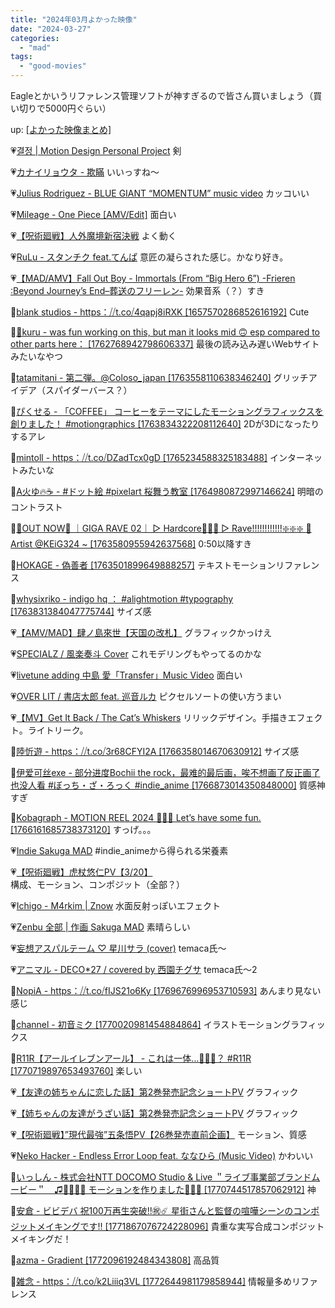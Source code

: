 ```yaml
---
title: "2024年03月よかった映像"
date: "2024-03-27"
categories: 
  - "mad"
tags: 
  - "good-movies"
---
```


Eagleとかいうリファレンス管理ソフトが神すぎるので皆さん買いましょう（買い切りで5000円ぐらい）

<!--more-->

up: [\[よかった映像まとめ\]](/blog/2023-07-21-good-movies)

💗[결정 | Motion Design Personal Project](https://youtu.be/vG3NRNL77mI) 剣

💗[カナイリョウタ - 欺瞞](https://youtu.be/ucND4ggP9nI) いいっすね〜

💗[Julius Rodriguez - BLUE GIANT “MOMENTUM” music video](https://youtu.be/SXpUvhnT0ao) カッコいい

💗[Mileage - One Piece \[AMV/Edit\]](https://youtu.be/tsaWeJpnn6c) 面白い

💗[【呪術廻戦】人外魔境新宿決戦](https://youtu.be/Orw3hagXGH4) よく動く

💗[RuLu - スタンチク feat.てんぱ](https://youtu.be/3UaovLBr2tw) 意匠の凝らされた感じ。かなり好き。

💗[【MAD/AMV】Fall Out Boy - Immortals (From &ldquo;Big Hero 6&rdquo;) -Frieren :Beyond Journey&rsquo;s End&ndash;葬送のフリーレン-](https://youtu.be/DlKgwDA6bQE) 効果音系（？）すき

💙[blank studios - https：⧸⧸t.co⧸4qapj8iRXK \[1657570286852616192\]](https://twitter.com/i/status/1657570302929272832) Cute

💙[💎kuru - was fun working on this, but man it looks mid 🙃 esp compared to other parts here： \[1762768942798606337\]](https://twitter.com/i/status/1762780934393286985) 最後の読み込み遅いWebサイトみたいなやつ

💙[tatamitani - 第二弾。@Coloso\_japan \[1763558110638346240\]](https://twitter.com/i/status/1763558576256389225) グリッチアイデア（スパイダーバース？）

💙[ぴくせる - 「COFFEE」 コーヒーをテーマにしたモーショングラフィックスを創りました！ #motiongraphics \[1763834322208112640\]](https://twitter.com/i/status/1763866847328575864) 2Dが3Dになったりするアレ

💙[mintoll - https：⧸⧸t.co⧸DZadTcx0gD \[1765234588325183488\]](https://twitter.com/i/status/1765234796417147021) インターネットみたいな

💙[A火ゆ🔥☕ - #ドット絵 #pixelart 桜舞う教室 \[1764980872997146624\]](https://twitter.com/i/status/1764980887912108364) 明暗のコントラスト

💙[🐊OUT NOW🐊 ｜GIGA RAVE 02｜ ▷ Hardcore🐲🐲🐲 ▷ Rave!!!!!!!!!!!!❇️❇️❇️ 🔋Artist @KEiG324 ~ \[1763580955942637568\]](https://twitter.com/i/status/1763581765317489076) 0:50以降すき

💙[HOKAGE - 偽善者 \[1763501899649888257\]](https://twitter.com/i/status/1763502300935729564) テキストモーションリファレンス

💙[whysixriko - indigo hq ： #alightmotion #typography \[1763831384047775744\]](https://twitter.com/i/status/1763831519821656365) サイズ感

💗[【AMV/MAD】肆ノ島來世【天国の改札】](https://youtu.be/G4ivCSTVbTo) グラフィックかっけえ

💗[SPECIALZ / 風楽奏斗 Cover](https://youtu.be/OqBqlpfHggA) これモデリングもやってるのかな

💗[livetune adding 中島 愛「Transfer」Music Video](https://youtu.be/ayL4pzictu8) 面白い

💗[OVER LIT / 書店太郎 feat. 巡音ルカ](https://youtu.be/lRJ6rh7i6Mc) ピクセルソートの使い方うまい

💗[【MV】Get It Back / The Cat’s Whiskers](https://youtu.be/P8kxkQPryLg) リリックデザイン。手描きエフェクト。ライトリーク。

💙[陸忻遊 - https：⧸⧸t.co⧸3r68CFYI2A \[1766358014670630912\]](https://twitter.com/i/status/1766358036556505592) サイズ感

💙[伊爱可丝exe - 部分进度Bochii the rock，最难的最后画，唉不想画了反正画了也没人看 #ぼっち・ざ・ろっく #indie\_anime \[1766873014350848000\]](https://twitter.com/i/status/1766874063933157575) 質感神すぎ

💙[Kobagraph - MOTION REEL 2024 📐🔻🔵 Let&rsquo;s have some fun. \[1766161685738373120\]](https://twitter.com/i/status/1766162569054560755) すっげ。。。

💗[Indie Sakuga MAD](https://youtu.be/v_iEWL4AseA) #indie\_animeから得られる栄養素

💗[【呪術廻戦】虎杖悠仁PV【3/20】](https://youtu.be/1RHMlhBCStg) 構成、モーション、コンポジット（全部？）

💗[Ichigo - M4rkim | Znow](https://youtu.be/WaLQMwpaRHI) 水面反射っぽいエフェクト

💗[Zenbu 全部 | 作画 Sakuga MAD](https://youtu.be/vG7jm2iI_J0) 素晴らしい

💗[妄想アスパルテーム ♡ 星川サラ (cover)](https://youtu.be/zZem-Wl0M0Y) temaca氏〜

💗[アニマル - DECO\*27 / covered by 西園チグサ](https://youtu.be/hePVKvmN84g) temaca氏〜2

💙[NopiA - https：⧸⧸t.co⧸fIJS21o6Ky \[1769676996953710593\]](https://twitter.com/i/status/1769677507144622395) あんまり見ない感じ

💙[channel - 初音ミク \[1770020981454884864\]](https://twitter.com/i/status/1770037249628938473) イラストモーショングラフィックス

💙[R11R【アールイレブンアール】 - これは一体…👻🌼🌀？ #R11R \[1770719897653493760\]](https://twitter.com/i/status/1770752217504419915) 楽しい

💗[【友達の姉ちゃんに恋した話】第2巻発売記念ショートPV](https://youtu.be/aJvuUStyvV4) グラフィック

💗[【姉ちゃんの友達がうざい話】第2巻発売記念ショートPV](https://youtu.be/cyxPlR6h4Ms) グラフィック

💗[【呪術廻戦】”現代最強”五条悟PV【26巻発売直前企画】](https://youtu.be/I0OVz4wt9ew) モーション、質感

💗[Neko Hacker - Endless Error Loop feat. ななひら (Music Video)](https://youtu.be/dgX0mWZqQRw) かわいい

💙[いっしん - 株式会社NTT DOCOMO Studio &amp; Live ＂ライブ事業部ブランドムービー＂　♫🎤💥🦷🎸 モーションを作りました🧠🔥🐤 \[1770744517857062912\]](https://twitter.com/i/status/1770746441700413575) 神

💙[安倉 - ビビデバ 祝100万再生突破!!㊗️☄️ 星街さんと監督の喧嘩シーンのコンポジットメイキングです!! \[1771867076724228096\]](https://twitter.com/i/status/1771867279308751246) 貴重な実写合成コンポジットメイキングだ！

💙[azma - Gradient \[1772096192484343808\]](https://twitter.com/i/status/1772096246603448529) 高品質

💙[雑念 - https：⧸⧸t.co⧸k2Liiiq3VL \[1772644981179858944\]](https://twitter.com/i/status/1772644995142427097) 情報量多めリファレンス
